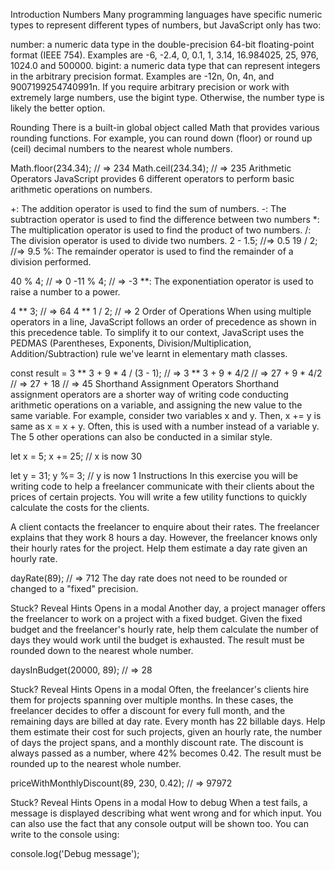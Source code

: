 Introduction
Numbers
Many programming languages have specific numeric types to represent different types of numbers, but JavaScript only has two:

number: a numeric data type in the double-precision 64-bit floating-point format (IEEE 754). Examples are -6, -2.4, 0, 0.1, 1, 3.14, 16.984025, 25, 976, 1024.0 and 500000.
bigint: a numeric data type that can represent integers in the arbitrary precision format. Examples are -12n, 0n, 4n, and 9007199254740991n.
If you require arbitrary precision or work with extremely large numbers, use the bigint type. Otherwise, the number type is likely the better option.

Rounding
There is a built-in global object called Math that provides various rounding functions. For example, you can round down (floor) or round up (ceil) decimal numbers to the nearest whole numbers.

Math.floor(234.34); // => 234
Math.ceil(234.34); // => 235
Arithmetic Operators
JavaScript provides 6 different operators to perform basic arithmetic operations on numbers.

+: The addition operator is used to find the sum of numbers.
-: The subtraction operator is used to find the difference between two numbers
*: The multiplication operator is used to find the product of two numbers.
/: The division operator is used to divide two numbers.
2 - 1.5; //=> 0.5
19 / 2; //=> 9.5
%: The remainder operator is used to find the remainder of a division performed.

40 % 4; // => 0
-11 % 4; // => -3
**: The exponentiation operator is used to raise a number to a power.

4 ** 3; // => 64
4 ** 1 / 2; // => 2
Order of Operations
When using multiple operators in a line, JavaScript follows an order of precedence as shown in this precedence table. To simplify it to our context, JavaScript uses the PEDMAS (Parentheses, Exponents, Division/Multiplication, Addition/Subtraction) rule we've learnt in elementary math classes.

const result = 3 ** 3 + 9 * 4 / (3 - 1);
// => 3 ** 3 + 9 * 4/2
// => 27 + 9 * 4/2
// => 27 + 18
// => 45
Shorthand Assignment Operators
Shorthand assignment operators are a shorter way of writing code conducting arithmetic operations on a variable, and assigning the new value to the same variable. For example, consider two variables x and y. Then, x += y is same as x = x + y. Often, this is used with a number instead of a variable y. The 5 other operations can also be conducted in a similar style.

let x = 5;
x += 25; // x is now 30

let y = 31;
y %= 3; // y is now 1
Instructions
In this exercise you will be writing code to help a freelancer communicate with their clients about the prices of certain projects. You will write a few utility functions to quickly calculate the costs for the clients.

A client contacts the freelancer to enquire about their rates. The freelancer explains that they work 8 hours a day. However, the freelancer knows only their hourly rates for the project. Help them estimate a day rate given an hourly rate.

dayRate(89);
// => 712
The day rate does not need to be rounded or changed to a "fixed" precision.


Stuck? Reveal Hints
Opens in a modal
Another day, a project manager offers the freelancer to work on a project with a fixed budget. Given the fixed budget and the freelancer's hourly rate, help them calculate the number of days they would work until the budget is exhausted. The result must be rounded down to the nearest whole number.

daysInBudget(20000, 89);
// => 28

Stuck? Reveal Hints
Opens in a modal
Often, the freelancer's clients hire them for projects spanning over multiple months. In these cases, the freelancer decides to offer a discount for every full month, and the remaining days are billed at day rate. Every month has 22 billable days. Help them estimate their cost for such projects, given an hourly rate, the number of days the project spans, and a monthly discount rate. The discount is always passed as a number, where 42% becomes 0.42. The result must be rounded up to the nearest whole number.

priceWithMonthlyDiscount(89, 230, 0.42);
// => 97972

Stuck? Reveal Hints
Opens in a modal
How to debug
When a test fails, a message is displayed describing what went wrong and for which input. You can also use the fact that any console output will be shown too. You can write to the console using:

console.log('Debug message');
